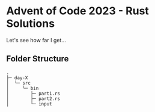 # Advent of Code 2023 - Rust Solutions
Let's see how far I get...

## Folder Structure
```
.
├─ day-X
│  └─ src
│     └─ bin
│        ├─ part1.rs
│        ├─ part2.rs
│        └─ input
```
